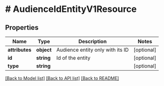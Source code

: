 # # AudienceIdEntityV1Resource

## Properties

Name | Type | Description | Notes
------------ | ------------- | ------------- | -------------
**attributes** | **object** | Audience entity only with its ID | [optional]
**id** | **string** | Id of the entity | [optional]
**type** | **string** |  | [optional]

[[Back to Model list]](../../README.md#models) [[Back to API list]](../../README.md#endpoints) [[Back to README]](../../README.md)
